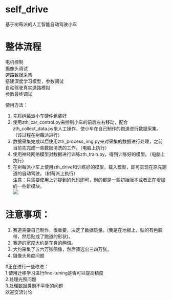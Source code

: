 # self_drive
基于树莓派的人工智能自动驾驶小车    

# 整体流程
电机控制    
摄像头调试    
道路数据采集    
搭建深度学习模型，参数调试    
自动驾驶真实道路模拟    
参数最终调试    

使用方法：    
1. 先将树莓派小车硬件组装好
2. 使用zth_car_control.py来控制小车的前后左右移动，配合zth_collect_data.py来人工操作，使小车在自己制作的跑道进行数据采集。（该过程在树莓派进行）
3. 数据采集完成以后使用zth_process_img.py来对采集的数据进行处理，之前当前先完成一些数据清洗的工作。（电脑上执行）
4. 使用神经网络模型对数据进行训练zth_train.py，得到训练好的模型。（电脑上执行）
5. 在树莓派小车上使用zth_drive和训练好的模型，载入模型，即可实现在原先跑道的自动驾驶。（树莓派上执行）    
注意：只需要使用上述提到的代码即可，别的都是一些初始版本或者正在增加的一些新模块。    
![](https://ws3.sinaimg.cn/large/006tNbRwly1fw2xwxarf2j30u0140tbg.jpg)    


# 注意事项：
1. 赛道需要自己制作，很重要，决定了数据质量。(我是在地板上，贴的有色胶带，然后贴成了跑道的形状)。
2. 赛道的宽度大约是车身的两倍。
3. 大约采集了五六万张图像，然后筛选出三四万张。
4. 摄像头角度问题



#正在进行一些改进：    
1.使用迁移学习进行fine-tuning是否可以提高精度    
2.处理光照问题    
3.处理数据类别不平衡的问题    
欢迎交流讨论    


